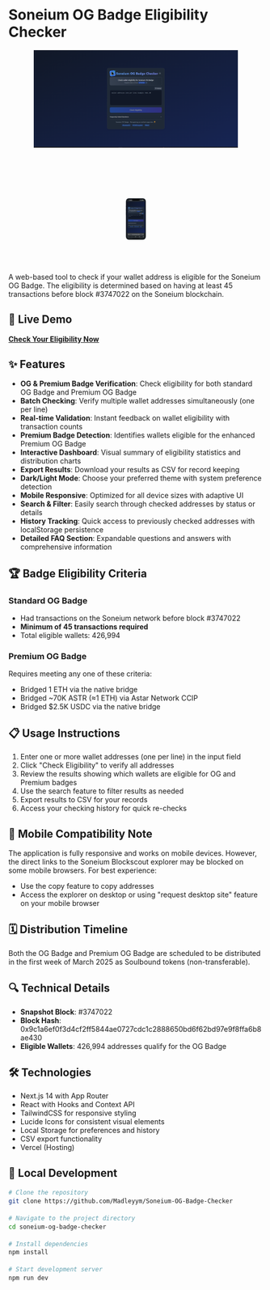# Soneium OG Badge Eligibility Checker

<div align="center">
  <img src="app/assets/dekstop.png" alt="Desktop View" style="max-width: 80%; margin-bottom: 20px;">
  <br><br> 
  <img src="app/assets/mobile.png" alt="Mobile View" style="max-width: 8%; margin-top: 60px;">
</div>

<br><br> 

A web-based tool to check if your wallet address is eligible for the Soneium OG Badge. The eligibility is determined based on having at least 45 transactions before block #3747022 on the Soneium blockchain.

## 🔗 Live Demo

[**Check Your Eligibility Now**](https://soneium-og-badge-checker.vercel.app/)

## ✨ Features

- **OG & Premium Badge Verification**: Check eligibility for both standard OG Badge and Premium OG Badge
- **Batch Checking**: Verify multiple wallet addresses simultaneously (one per line)
- **Real-time Validation**: Instant feedback on wallet eligibility with transaction counts
- **Premium Badge Detection**: Identifies wallets eligible for the enhanced Premium OG Badge
- **Interactive Dashboard**: Visual summary of eligibility statistics and distribution charts
- **Export Results**: Download your results as CSV for record keeping
- **Dark/Light Mode**: Choose your preferred theme with system preference detection
- **Mobile Responsive**: Optimized for all device sizes with adaptive UI
- **Search & Filter**: Easily search through checked addresses by status or details
- **History Tracking**: Quick access to previously checked addresses with localStorage persistence
- **Detailed FAQ Section**: Expandable questions and answers with comprehensive information

## 🏆 Badge Eligibility Criteria

### Standard OG Badge
- Had transactions on the Soneium network before block #3747022
- **Minimum of 45 transactions required**
- Total eligible wallets: 426,994

### Premium OG Badge
Requires meeting any one of these criteria:
- Bridged 1 ETH via the native bridge
- Bridged ~70K ASTR (≈1 ETH) via Astar Network CCIP 
- Bridged $2.5K USDC via the native bridge

## 📋 Usage Instructions

1. Enter one or more wallet addresses (one per line) in the input field
2. Click "Check Eligibility" to verify all addresses
3. Review the results showing which wallets are eligible for OG and Premium badges
4. Use the search feature to filter results as needed
5. Export results to CSV for your records
6. Access your checking history for quick re-checks

## 📱 Mobile Compatibility Note

The application is fully responsive and works on mobile devices. However, the direct links to the Soneium Blockscout explorer may be blocked on some mobile browsers. For best experience:
- Use the copy feature to copy addresses
- Access the explorer on desktop or using "request desktop site" feature on your mobile browser

## 🗓️ Distribution Timeline

Both the OG Badge and Premium OG Badge are scheduled to be distributed in the first week of March 2025 as Soulbound tokens (non-transferable).

## 🔍 Technical Details

- **Snapshot Block**: #3747022
- **Block Hash**: 0x9c1a6ef0f3d4cf2ff5844ae0727cdc1c2888650bd6f62bd97e9f8ffa6b8ae430
- **Eligible Wallets**: 426,994 addresses qualify for the OG Badge

## 🛠️ Technologies

- Next.js 14 with App Router
- React with Hooks and Context API
- TailwindCSS for responsive styling
- Lucide Icons for consistent visual elements
- Local Storage for preferences and history
- CSV export functionality
- Vercel (Hosting)

## 🚀 Local Development

```bash
# Clone the repository
git clone https://github.com/Madleyym/Soneium-OG-Badge-Checker

# Navigate to the project directory
cd soneium-og-badge-checker

# Install dependencies
npm install

# Start development server
npm run dev